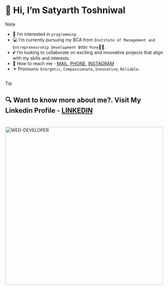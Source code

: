 **<h1>:wave: Hi, I’m Satyarth Toshniwal</h1>**

> [!NOTE]
>- :jigsaw: I’m interested in `programming`
>- :computer: I’m currently pursuing my BCA from `Institute of Management and Entrepreneurship Development BVDU Pune`:student:.
>- :two_hearts: I’m looking to collaborate on exciting and innovative projects that align with my skills and interests.
>- :round_pushpin: How to reach me - [MAIL](satyarthtoshniwal1499@gmail.com), [PHONE](9049920820), [INSTAGRAM](https://www.instagram.com/satyarthtoshniwal) 
>- :fleur_de_lis: Pronouns: `Energetic`, `Compassionate`, `Innovative`, `Reliable`.
##
> [!TIP]
**<h2>:mag: Want to know more about me?. Visit My Linkedin Profile - [LINKEDIN](www.linkedin.com/in/satyarth-toshniwal)</h2>**
#
<picture>
 <img alt="WED-DEVELOPER" src="https://github.com/user-attachments/assets/3c23a944-9792-4b04-b3c7-881f0311f9c5" height="500" width="500" >
</picture>
